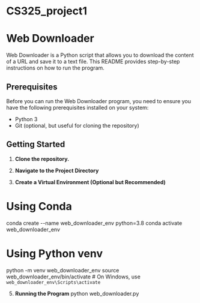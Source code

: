 # CS325_project1

# Web Downloader
Web Downloader is a Python script that allows you to download the content of a URL and save it to a text file. This README provides step-by-step instructions on how to run the program.

## Prerequisites
Before you can run the Web Downloader program, you need to ensure you have the following prerequisites installed on your system:

- Python 3
- Git (optional, but useful for cloning the repository)

## Getting Started

1. **Clone the repository.**

2. **Navigate to the Project Directory**

3. **Create a Virtual Environment (Optional but Recommended)**
# Using Conda
  conda create --name web_downloader_env python=3.8
  conda activate web_downloader_env

# Using Python venv
  python -m venv web_downloader_env
  source web_downloader_env/bin/activate  # On Windows, use `web_downloader_env\Scripts\activate`
   
5. **Running the Program**
   python web_downloader.py <URL>

